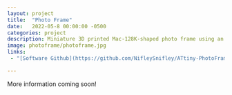 ```yaml
---
layout: project
title:  "Photo Frame"
date:   2022-05-8 00:00:00 -0500
categories: project
description: Miniature 3D printed Mac-128K-shaped photo frame using an ATtiny84 and a small TFT screen that I built as a Mother's Day present.
image: photoframe/photoframe.jpg
links:
 - "[Software Github](https://github.com/NifleySnifley/ATtiny-PhotoFrame)"

---
```


More information coming soon!
